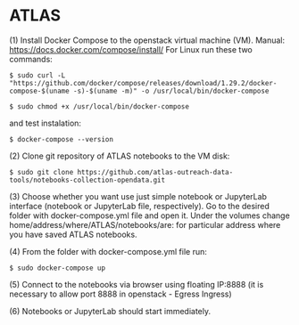 # ATLAS

(1) Install Docker Compose to the openstack virtual machine (VM). Manual: https://docs.docker.com/compose/install/
    For Linux run these two commands:
    
    $ sudo curl -L "https://github.com/docker/compose/releases/download/1.29.2/docker-compose-$(uname -s)-$(uname -m)" -o /usr/local/bin/docker-compose
    
    $ sudo chmod +x /usr/local/bin/docker-compose

and test instalation:
    
    $ docker-compose --version

(2) Clone git repository of ATLAS notebooks to the VM disk:

    $ sudo git clone https://github.com/atlas-outreach-data-tools/notebooks-collection-opendata.git

(3) Choose whether you want use just simple notebook or JupyterLab interface (notebook or JupyterLab file, respectively). Go to the desired folder with docker-compose.yml file and open it. Under the volumes change home/address/where/ATLAS/notebooks/are: for particular address where you have saved ATLAS notebooks.

(4) From the folder with docker-compose.yml file run: 

    $ sudo docker-compose up

(5) Connect to the notebooks via browser using floating IP:8888 (it is necessary to allow port 8888 in openstack - Egress Ingress)

(6) Notebooks or JupyterLab should start immediately. 
